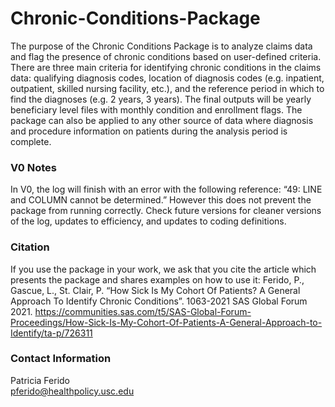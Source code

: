 # Chronic-Conditions-Package
The purpose of the Chronic Conditions Package is to analyze claims data and flag the presence of chronic conditions based on user-defined criteria. There are three main criteria for identifying chronic conditions in the claims data: qualifying diagnosis codes, location of diagnosis codes (e.g. inpatient, outpatient, skilled nursing facility, etc.), and the reference period in which to find the diagnoses (e.g. 2 years, 3 years). The final outputs will be yearly beneficiary level files with monthly condition and enrollment flags.
The package can also be applied to any other source of data where diagnosis and procedure information on patients during the analysis period is complete.

### V0 Notes
In V0, the log will finish with an error with the following reference: “49: LINE and COLUMN cannot be determined.” However this does not prevent the package from running correctly. Check future versions for cleaner versions of the log, updates to efficiency, and updates to coding definitions.

### Citation
If you use the package in your work, we ask that you cite the article which presents the package and shares examples on how to use it:
Ferido, P., Gascue, L.,  St. Clair, P. “How Sick Is My Cohort Of Patients? A General Approach To Identify Chronic Conditions”. 1063-2021 SAS Global Forum 2021.
https://communities.sas.com/t5/SAS-Global-Forum-Proceedings/How-Sick-Is-My-Cohort-Of-Patients-A-General-Approach-to-Identify/ta-p/726311

### Contact Information
Patricia Ferido  
pferido@healthpolicy.usc.edu
